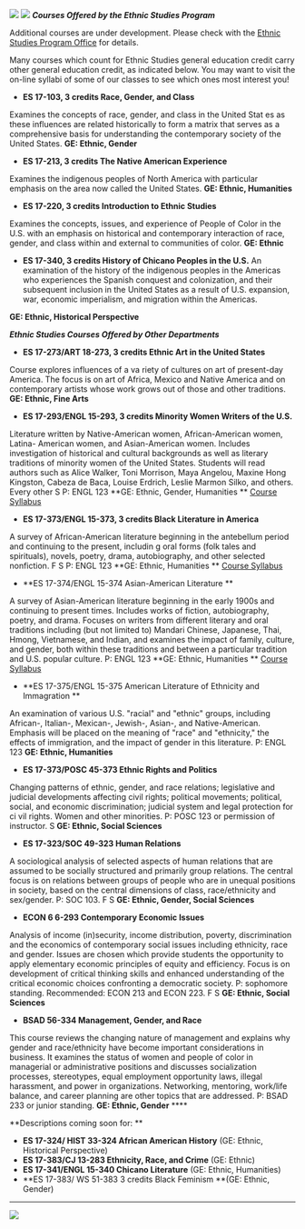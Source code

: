 ![](ethnicban.gif)   ![](courseban.gif)   **_Courses Offered by the Ethnic
Studies Program_**  

Additional courses are under development.  Please check with the [Ethnic
Studies Program Office](mailto:burnst@uwplatt.edu) for details.

Many courses which count for Ethnic Studies general education credit carry
other general education credit, as indicated below.  You may want to visit the
on-line syllabi of some of our classes to see which ones most interest you!  


  * **ES 17-103, 3 credits Race, Gender, and Class**
  
Examines the concepts of race, gender, and class in the United Stat es as
these influences are related historically to form a matrix that serves as a
comprehensive basis for understanding the contemporary society of the United
States.   **GE: Ethnic, Gender**  


  * **ES 17-213, 3 credits The Native American Experience**
  
Examines the indigenous peoples of North America with particular emphasis on
the area now called the United States.  **GE: Ethnic, Humanities**  


  * **ES 17-220, 3 credits Introduction to Ethnic Studies**
  
Examines the concepts, issues, and experience of People of Color in the U.S.
with an emphasis on historical and contemporary interaction of race, gender,
and class within and external to communities of color.  **GE: Ethnic**  


  * **ES 17-340, 3 credits History of Chicano Peoples in the U.S.** An examination of the history of the indigenous peoples in the Americas who experiences the Spanish conquest and colonization, and their subsequent inclusion in the United States as a result of U.S. expansion, war, economic imperialism, and migration within the Americas. 
  
**GE:   Ethnic, Historical Perspective**



**_Ethnic Studies Courses Offered by Other Departments_**  

  * **ES 17-273/ART 18-273, 3 credits Ethnic Art in the United States**
  
Course explores influences of a va riety of cultures on art of present-day
America. The focus is on art of Africa, Mexico and Native America and on
contemporary artists whose work grows out of those and other traditions. **GE:
Ethnic, Fine Arts**  


  * **ES 17-293/ENGL 15-293, 3 credits Minority Women Writers of the U.S.**
  
Literature written by Native-American women, African-American women, Latina-
American women, and Asian-American women. Includes investigation of historical
and cultural backgrounds as well as literary traditions of minority women of
the United States. Students will read authors such as Alice Walker, Toni
Morrison, Maya Angelou, Maxine Hong Kingston, Cabeza de Baca, Louise Erdrich,
Leslie Marmon Silko, and others. Every other S P: ENGL 123 **GE: Ethnic,
Gender, Humanities  ** [Course
Syllabus](http://vms.www.uwplatt.edu/~burnst/mwr.htmlx)  


  * **ES 17-373/ENGL 15-373, 3 credits Black Literature in America**
  
A survey of African-American literature beginning in the antebellum period and
continuing to the present, includin g oral forms (folk tales and spirituals),
novels, poetry, drama, autobiography, and other selected nonfiction. F S P:
ENGL 123  **GE: Ethnic, Humanities  ** [Course
Syllabus](http://vms.www.uwplatt.edu/~wendorff/373.html)  


  * **ES 17-374/ENGL 15-374 Asian-American Literature  **
  
A survey of Asian-American literature beginning in the early 1900s and
continuing to present times. Includes works of fiction, autobiography, poetry,
and drama. Focuses on writers from different literary and oral traditions
including (but not limited to) Mandari Chinese, Japanese, Thai, Hmong,
Vietnamese, and Indian, and examines the impact of family, culture, and
gender, both within these traditions and between a particular tradition and
U.S. popular culture. P: ENGL 123 **GE: Ethnic, Humanities  ** [Course
Syllabus](http://vms.www.uwplatt.edu/~burnst/alit.html)  


  * **ES 17-375/ENGL 15-375 American Literature of Ethnicity and Immagration  **
  
An examination of various U.S. "racial" and "ethnic" groups, including
African-, Italian-, Mexican-, Jewish-, Asian-, and Native-American. Emphasis
will be placed on the meaning of "race" and "ethnicity," the effects of
immigration, and the impact of gender in this literature. P: ENGL 123 **GE:
Ethnic, Humanities**  


  * **ES 17-373/POSC 45-373 Ethnic Rights and Politics**
  
Changing patterns of ethnic, gender, and race relations; legislative and
judicial developments affecting civil rights; political movements; political,
social, and economic discrimination; judicial system and legal protection for
ci vil rights. Women and other minorities. P: POSC 123 or permission of
instructor. S **GE: Ethnic, Social Sciences**  


  * **ES 17-323/SOC 49-323 Human Relations**
  
A sociological analysis of selected aspects of human relations that are
assumed to be socially structured and primarily group relations. The central
focus is on relations between groups of people who are in unequal positions in
society, based on the central dimensions of class, race/ethnicity and
sex/gender. P: SOC 103. F S **GE: Ethnic, Gender, Social Sciences**  


  * **ECON 6 6-293 Contemporary Economic Issues**
  
Analysis of income (in)security, income distribution, poverty, discrimination
and the economics of contemporary social issues including ethnicity, race and
gender. Issues are chosen which provide students the opportunity to apply
elementary economic principles of equity and efficiency. Focus is on
development of critical thinking skills and enhanced understanding of the
critical economic choices confronting a democratic society. P: sophomore
standing. Recommended: ECON 213 and ECON 223. F S **GE: Ethnic, Social
Sciences**  


  * **BSAD 56-334 Management, Gender, and Race**
  
This course reviews the changing nature of management and explains why gender
and race/ethnicity have become important considerations in business. It
examines the status of women and people of color in managerial or
administrative positions and discusses socialization processes, stereotypes,
equal employment opportunity laws, illegal harassment, and power in
organizations. Networking, mentoring, work/life balance, and career planning
are other topics that are addressed. P: BSAD 233 or junior standing.  **GE:
Ethnic, Gender** ****

**Descriptions coming soon for:  **

  * **ES 17-324/ HIST 33-324 African American History** (GE: Ethnic, Historical Perspective)
  * **ES 17-383/CJ 13-283 Ethnicity, Race, and Crime** (GE: Ethnic)
  * **ES 17-341/ENGL 15-340 Chicano Literature** (GE: Ethnic, Humanities) 
  * **ES 17-383/ WS 51-383   3 credits Black Feminism **(GE: Ethnic, Gender)

  
---  
  ![](footer.gif)

